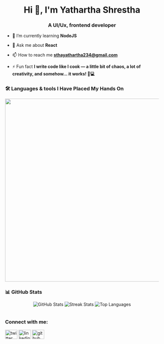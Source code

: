 <h1 align="center">Hi 👋, I'm Yathartha Shrestha</h1>
<h3 align="center">A UI/Ux, frontend developer</h3>



- 🌱 I’m currently learning **NodeJS**

- 💬 Ask me about **React**

- 📫 How to reach me **sthayathartha234@gmail.com**

- ⚡ Fun fact **I write code like I cook — a little bit of chaos, a lot of creativity, and somehow... it works! 🍜💻**



### 🛠️ Languages & tools I Have Placed My Hands On

<div align="center">

<img src="https://skillicons.dev/icons?i=vscode,js,java,python,react,typescript,mongodb,express,nodejs,eclipse,notion,mysql,html,css,git,github,cpp,bootstrap,tailwind,photoshop,ae,pr,anaconda,blender,aws,stackoverflow,linux,figma&theme=dark" width="600"/>

</div>

### 📊 GitHub Stats

<p align="center">
  <img src="https://github-readme-stats.vercel.app/api?username=sthaizen&show_icons=true&theme=tokyonight" alt="GitHub Stats" />
  <img src="https://github-readme-streak-stats.herokuapp.com/?user=sthaizen&theme=tokyonight" alt="Streak Stats" />
  <img src="https://github-readme-stats.vercel.app/api/top-langs/?username=sthaizen&layout=compact&theme=tokyonight" alt="Top Languages" />
 
</p>

<table align="center">
  
</table>



<h3 align="left">Connect with me:</h3>
<p align="left">
<a href="https://twitter.com/sthaaizen" target="blank"><img align="center" src="https://skillicons.dev/icons?i=twitter"  alt="twitter" height="30" width="40" /></a>
<a href="https://www.linkedin.com/in/yathartha-shrestha-2a5a87371" target="blank"><img align="center" src="https://skillicons.dev/icons?i=linkedin" alt="linkedin" height="30" width="40" /></a>
<a href="https://github.com/sthaaizen" target="blank"><img align="center" src="https://skillicons.dev/icons?i=github"  alt="github" height="30" width="40" /></a>
</p>
